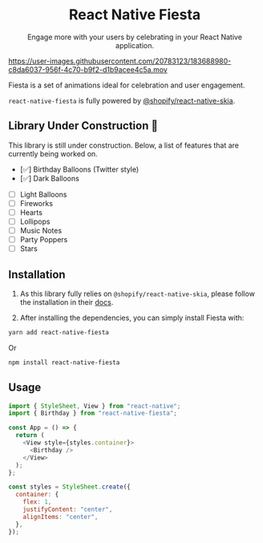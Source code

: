 <h1 align="center">React Native Fiesta</h1>

<p align="center">Engage more with your users by celebrating in your React Native application.</p>

https://user-images.githubusercontent.com/20783123/183688980-c8da6037-956f-4c70-b9f2-d1b9acee4c5a.mov

Fiesta is a set of animations ideal for celebration and user engagement.

`react-native-fiesta` is fully powered by [@shopify/react-native-skia](https://shopify.github.io/react-native-skia/).

## Library Under Construction 🚧

This library is still under construction. Below, a list of features that are currently being worked on.

- [✅] Birthday Balloons (Twitter style)
- [✅] Dark Balloons
- [ ] Light Balloons
- [ ] Fireworks
- [ ] Hearts
- [ ] Lollipops
- [ ] Music Notes
- [ ] Party Poppers
- [ ] Stars

## Installation

1. As this library fully relies on `@shopify/react-native-skia`, please follow the installation in their [docs](https://shopify.github.io/react-native-skia/docs/getting-started/installation).

2. After installing the dependencies, you can simply install Fiesta with:

```bash
yarn add react-native-fiesta
```

Or

```bash
npm install react-native-fiesta
```

## Usage

```js
import { StyleSheet, View } from "react-native";
import { Birthday } from "react-native-fiesta";

const App = () => {
  return (
    <View style={styles.container}>
      <Birthday />
    </View>
  );
};

const styles = StyleSheet.create({
  container: {
    flex: 1,
    justifyContent: "center",
    alignItems: "center",
  },
});
```
